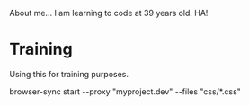 About me...
I am learning to code at 39 years old. HA!
# Training
Using this for training purposes.

browser-sync start --proxy "myproject.dev" --files "css/*.css"
